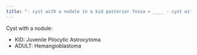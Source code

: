 ```yaml
---
title: "- cyst with a nodule in a kid posterior fossa = ____ - cyst with a nodule in an adult posterior fossa = _____"
---
```

Cyst with a nodule:
- KID: Juvenile Pilocytic Astrocytoma
- ADULT: Hemangioblastoma

